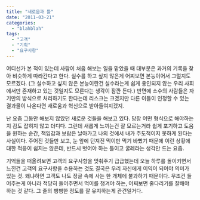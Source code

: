 ```yaml
---
title: "새로움과 틀"
date: "2011-03-21"
categories: 
  - "blahblah"
tags: 
  - "고객"
  - "기획"
  - "요구사항"
---
```


어디선가 본 적이 있는데 사람이 처음 해보는 일을 맡았을 때 대부분은 과거의 기록을 찾아 비슷하게 따라간다고 한다. 실수를 하고 싶지 않은게 어찌보면 본능이어서 그럴지도 모르겠다. (그 실수하고 싶지 않은 본능이란건 실수라는게 쉽게 용인되지 않는 우리 사회에서만 존재하고 있는 것일지도 모른다는 생각이 잠깐 든다.) 반면에 소수의 사람들은 자기만의 방식으로 처리하기도 한다는데 리스크는 크겠지만 다른 이들이 인정할 수 있는 결과물이 나온다면 새로움과 혁신으로 받아들여지겠지.

  

난 요즘 그동안 해보지 않았던 새로운 것들을 해보고 있다. 당장 어떤 형식으로 해야하는지 감도 잡히지 않고 더디다. 그런데 새롭게 느끼는건 잘 모르는거라 쉽게 포기하고 도움을 원하는 순간, 책임감과 보람은 날아가고 나의 것에서 내가 주도적이지 못하게 된다는 사실이다. 주어진 것들만 보고, 눈 앞에 던져진 먹이만 먹기 바빴기 때문에 이런 상황에 대한 적응이 쉽지는 않은데, 반드시 벗어야 하는 틀이고 굴레라는 생각만 드는 요즘.

  

기억들을 떠올려보면 고객의 요구사항을 맞춰주기 급급했는데 오늘 하루를 돌이키면서 느낀건 고객의 요구사항을 수용하는 것도 결국은 우리 자신에게 이익이 되어야 의미가 있는 것. 왜냐하면 고객도 나도 정글 속에 사는 한 개체에 불과하기 때문이다. 무조건 들어주는게 아니라 적당히 들어주면서 먹이를 챙겨야 하는, 어찌보면 줄다리기를 잘해야 하는 것 같다. 그 줄의 팽팽한 정도를 잘 유지하는게 관건일거다.
